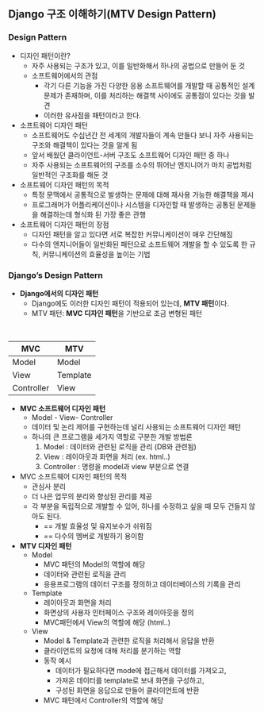 ## Django 구조 이해하기(MTV Design Pattern)

### Design Pattern

- 디자인 패턴이란?
  - 자주 사용되는 구조가 있고, 이를 일반화해서 하나의 공법으로 만들어 둔 것
  - 소프트웨어에서의 관점
    - 각기 다른 기능을 가진 다양한 응용 소프트웨어를 개발할 때 공통적인 설계 문제가 존재하며, 이를 처리하는 해결책 사이에도 공통점이 있다는 것을 발견
    - 이러한 유사점을 패턴이라고 한다.
- 소프트웨어 디자인 패턴
  - 소프트웨어도 수십년간 전 세계의 개발자들이 계속 만들다 보니 자주 사용되는 구조와 해결책이 있다는 것을 알게 됨
  - 앞서 배웠던 클라이언트-서버 구조도 소프트웨어 디자인 패턴 중 하나
  - 자주 사용되는 소프트웨어의 구조를 소수의 뛰어난 엔지니어가 마치 공법처럼 일반적인 구조화를 해둔 것
- 소프트웨어 디자인 패턴의 목적
  - 특정 문맥에서 공통적으로 발생하는 문제에 대해 재사용 가능한 해결책을 제시
  - 프로그래머가 어플리케이션이나 시스템을 디자인할 때 발생하는 공통된 문제들을 해결하는데 형식화 된 가장 좋은 관행
- 소프트웨어 디자인 패턴의 장점
  - 디자인 패턴을 알고 있다면 서로 복잡한 커뮤니케이션이 매우 간단해짐
  - 다수의 엔지니어들이 일반화된 패턴으로 소프트웨어 개발을 할 수 있도록 한 규칙, 커뮤니케이션의 효율성을 높이는 기법

### Django’s Design Pattern

- **Django에서의 디자인 패턴**
  - Django에도 이러한 디자인 패턴이 적용되어 있는데, **MTV 패턴**이다.
  - MTV 패턴: **MVC 디자인 패턴**을 기반으로 조금 변형된 패턴

            

| MVC        | MTV      |
| ---------- | -------- |
| Model      | Model    |
| View       | Template |
| Controller | View     |



- **MVC 소프트웨어 디자인 패턴**
  - Model - View- Controller
  - 데이터 및 논리 제어를 구현하는데 널리 사용되는 소프트웨어 디자인 패턴
  - 하나의 큰 프로그램을 세가지 역할로 구분한 개발 방법론
    1. Model : 데이터와 관련된 로직을 관리 (DB와 관련됨)
    2. View : 레이아웃과 화면을 처리 (ex. html..)
    3. Controller : 명령을 model과 view 부분으로 연결
- MVC 소프트웨어 디자인 패턴의 목적
  - 관심사 분리
  - 더 나은 업무의 분리와 향상된 관리를 제공
  - 각 부분을 독립적으로 개발할 수 있어, 하나를 수정하고 싶을 때 모두 건들지 않아도 된다.
    - == 개발 효율성 및 유지보수가 쉬워짐
    - == 다수의 멤버로 개발하기 용이함
- **MTV 디자인 패턴**
  - Model
    - MVC 패턴의 Model의 역할에 해당
    - 데이터와 관련된 로직을 관리
    - 응용프로그램의 데이터 구조를 정의하고 데이터베이스의 기록을 관리
  - Template
    - 레이아웃과 화면을 처리
    - 화면상의 사용자 인터페이스 구조와 레이아웃을 정의
    - MVC패턴에서 View의 역할에 해당 (html..)
  - View
    - Model & Template과 관련한 로직을 처리해서 응답을 반환
    - 클라이언트의 요청에 대해 처리를 분기하는 역할
    - 동작 예시
      - 데이터가 필요하다면 mode에 접근해서 데이터를 가져오고,
      - 가져온 데이터를 template로 보내 화면을 구성하고,
      - 구성된 화면을 응답으로 만들어 클라이언트에 반환
    - MVC 패턴에서 Controller의 역할에 해당
